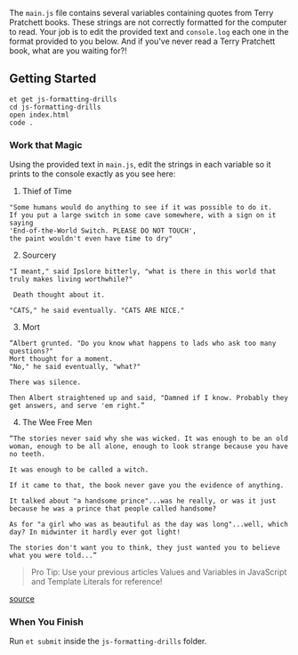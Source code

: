 The `main.js` file contains several variables containing quotes from Terry Pratchett books. These strings are not correctly formatted for the computer to read. Your job is to edit the provided text and `console.log` each one in the format provided to you below. And if you've never read a Terry Pratchett book, what are you waiting for?!

## Getting Started

```no-highlight
et get js-formatting-drills
cd js-formatting-drills
open index.html
code .
```

### Work that Magic

Using the provided text in `main.js`, edit the strings in each variable so it prints to the console exactly as you see here:

1) Thief of Time
```no-highlight
"Some humans would do anything to see if it was possible to do it.
If you put a large switch in some cave somewhere, with a sign on it saying 
'End-of-the-World Switch. PLEASE DO NOT TOUCH',
the paint wouldn't even have time to dry"
```

2) Sourcery
```no-highlight
"I meant," said Ipslore bitterly, "what is there in this world that truly makes living worthwhile?"

 Death thought about it.

"CATS," he said eventually. "CATS ARE NICE."
```

3) Mort
```no-highlight
“Albert grunted. "Do you know what happens to lads who ask too many questions?"
Mort thought for a moment.
"No," he said eventually, "what?"

There was silence.

Then Albert straightened up and said, "Damned if I know. Probably they get answers, and serve 'em right.”
```

4) The Wee Free Men
```no-highlight
“The stories never said why she was wicked. It was enough to be an old woman, enough to be all alone, enough to look strange because you have no teeth. 

It was enough to be called a witch.

If it came to that, the book never gave you the evidence of anything.

It talked about "a handsome prince"...was he really, or was it just because he was a prince that people called handsome? 

As for "a girl who was as beautiful as the day was long"...well, which day? In midwinter it hardly ever got light! 

The stories don't want you to think, they just wanted you to believe what you were told...”
```

> Pro Tip: Use your previous articles Values and Variables in JavaScript and Template Literals for reference!

[source](https://www.goodreads.com/author/quotes/1654.Terry_Pratchett?page=1)

### When You Finish

Run `et submit` inside the `js-formatting-drills` folder.